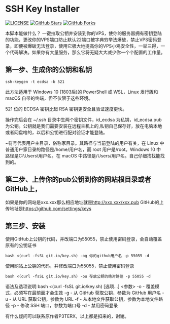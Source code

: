 # SSH Key Installer

[![LICENSE](https://img.shields.io/github/license/mashape/apistatus.svg?style=flat-square&label=LICENSE)](https://github.com/P3TERX/SSH_Key_Installer/blob/master/LICENSE)
[![GitHub Stars](https://img.shields.io/github/stars/P3TERX/SSH_Key_Installer.svg?style=flat-square&label=Stars)](https://github.com/P3TERX/SSH_Key_Installer/stargazers)
[![GitHub Forks](https://img.shields.io/github/forks/P3TERX/SSH_Key_Installer.svg?style=flat-square&label=Forks)](https://github.com/P3TERX/SSH_Key_Installer/fork)

本脚本能做什么？
一键拉取公钥并安装到你的VPS，使你的服务器拥有密钥登陆的功能，更改你的VPS端口防止默认22端口被字典穷举法爆破，禁止VPS密码登录，即便被爆破无法登录，使用它极大地提高你的VPS小鸡安全性，一举三得，一个代码解决。如果你有大量服务，那么它将无疑大大减少你一个个配置的工作量。

## 第一步、生成你的公钥和私钥
`ssh-keygen -t ecdsa -b 521`

此方法适用于 Win­dows 10 (1803后)的 Pow­er­Shell 或 WSL，Linux 发行版和 ma­cOS 自带的终端，但不仅限于这些环境。

521 位的 ECDSA 密钥比起 RSA 密钥更安全且验证速度更快。

操作完后会在 ~/.ssh 目录中生两个密钥文件，id_ecdsa 为私钥，id_ecdsa.pub 为公钥。公钥就是我们需要安装在远程主机上的,私钥自己保存好，放在电脑本地或者网盘啥的，以后和公钥进行配对验证才能登陆。

~符号代表用户主目录，俗称家目录。其路径与当前登陆的用户有关，在 Linux 中普通用户家目录的路径是/home/用户名，而 root 用户是/root。Win­dows 10 中路径是C:\Users\用户名。在 ma­cOS 中路径是/Users/用户名。自己仔细找找能找到的。

## 第二步、上传你的pub公钥到你的网站根目录或者GitHub上，
如果是你的网站是xxx.xxx那么相应地址就是<http://xxx.xxx/xxx.pub>
GitHub的上传地址是<https://github.com/settings/keys>

## 第三步、安装
使用GitHub上公钥的代码，并改端口为55055，禁止使用密码登录，会自动覆盖原有的公钥证书

`bash <(curl -fsSL git.io/key.sh) -og 你的github用户名 -p 55055 -d`

使用网站上公钥的代码，并修改端口为55055，禁止使用密码登录

``bash <(curl -fsSL git.io/key.sh) -ou 存放公钥的绝对路径 -p 55055 -d``


语法及选项说明
bash <(curl -fsSL git.io/key.sh) [选项...] <参数>
-o - 覆盖模式，必须写在最前面才会生效
-g - 从 GitHub 获取公钥，参数为 GitHub 用户名
-u - 从 URL 获取公钥，参数为 URL
-f - 从本地文件获取公钥，参数为本地文件路径
-p - 修改 SSH 端口，参数为端口号
-d - 禁用密码登录

有什么疑问可以联系原作者P3TERX，以上都是扣来的，谢谢。
